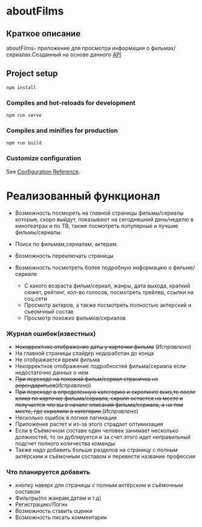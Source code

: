 # aboutFilms

## Краткое описание
aboutFilms- приложение для просмотра информации о фильмах/сериалах.Созданный на основе данного [API](https://www.themoviedb.org/documentation/api?language=ru)
## Project setup
```
npm install
```

### Compiles and hot-reloads for development
```
npm run serve
```

### Compiles and minifies for production
```
npm run build
```

### Customize configuration
See [Configuration Reference](https://cli.vuejs.org/config/).


# Реализованный функционал

* Возможность посмореть на главной страницы фильмы/сериалы которые, скоро выйдут, показывают на сегодняшний день/неделю в кинотеатрах и по ТВ, также посмотреть  популярные и лучшие фильмы/сериалы.

* Поиск по фильмам,сериалам, актерам.

* Возможность переключать страницы

* Возможность посмотреть более подробную информацию о фильме/сериале <br />
    * С какого возраста фильм/сериал, жанры, дата выхода, краткий сюжет, рейтинг, кол-во голосов, посмотреть трейлер, ссылки на соц.сети
    * Просмотр актеров, а также посмотреть полностью актерский и съеомчный состав
    * Просмотр похожих фильмов/сериалов


### Журнал ошибок(известных)

* ~~Некорректное отображение даты у карточки фильма~~ (*Исправлено*)
* На главной страницы слайдер недоработан до конца
* Не отображается время фильма
* Некорректное отображение подробностей фильма/сериала если недостаточно данных о нем
* ~~При переходе на похожий фильм/сериал страничка не ререндариться~~(*Исправлено*)
* ~~При переходе в определенную категорию и скролинге вниз,то после клика по карточке фильма/сериала, скролл остается на месте и получается что вы в начале описания фильма/сериала, а на том месте, где скролили в категории.~~(*Исправлено*)
* Несколько ошибок в логике пагинации
* Приложение растет и из-за этого страдает оптимизация
* Если в Съёмочном составе один человек занимает несколько должностей, то он дублируется и за счет этого идет неправильный подсчет полного количества команды.
* Также надо добавить больше разделов на страницу с полным актёрским и съёмочным составом и перевести название профессии

### Что планируется добавить

* кнопку наверх для страницы с полным актёрским и съёмочным составом
* Фильтры(по жанрам,датам и т.д)
* Регистрацию/Логин
* Возможность ставить оценки
* Возможность писать комментарии
